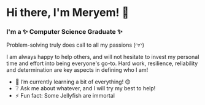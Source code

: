 # Hi there, I'm Meryem! 👋
### I'm a ✨ Computer Science Graduate ✨

Problem-solving truly does call to all my passions   (◜▿◝)

I am always happy to help others, and will not hesitate to invest my personal time 
and effort into being everyone's go-to. 
Hard work, resilience, reliability and determination are key aspects in defining who I am!

- :ear_of_rice: I’m currently learning a bit of everything! 😊
- :grey_question: Ask me about whatever, and I will try my best to help!
- ⚡ Fun fact: Some Jellyfish are immortal

